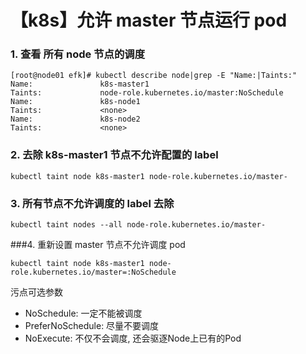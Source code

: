 # 【k8s】允许 master 节点运行 pod


<!--more-->

### 1. 查看 所有 node 节点的调度

```
[root@node01 efk]# kubectl describe node|grep -E "Name:|Taints:"
Name:               k8s-master1
Taints:             node-role.kubernetes.io/master:NoSchedule
Name:               k8s-node1
Taints:             <none>
Name:               k8s-node2
Taints:             <none>
```



### 2. 去除 k8s-master1 节点不允许配置的 label

```
kubectl taint node k8s-master1 node-role.kubernetes.io/master-
```



### 3. 所有节点不允许调度的 label 去除

```
kubectl taint nodes --all node-role.kubernetes.io/master-
```



###4. 重新设置 master 节点不允许调度 pod

```
kubectl taint node k8s-master1 node-role.kubernetes.io/master=:NoSchedule
```

污点可选参数

- NoSchedule: 一定不能被调度
- PreferNoSchedule: 尽量不要调度
- NoExecute: 不仅不会调度, 还会驱逐Node上已有的Pod
